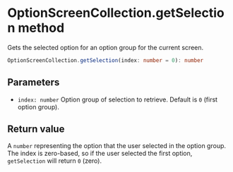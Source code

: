 # OptionScreenCollection.getSelection method

Gets the selected option for an option group for the current screen.

```typescript
OptionScreenCollection.getSelection(index: number = 0): number
```

## Parameters

- `index: number` Option group of selection to retrieve. Default is `0` (first option group).

## Return value

A `number` representing the option that the user selected in the option group. The index is zero-based, so if the user selected the first option, `getSelection` will return `0` (zero).